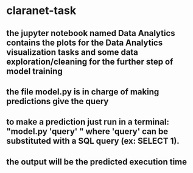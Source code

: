 # claranet-task

## the jupyter notebook named Data Analytics contains the plots for the Data Analytics visualization tasks and some data exploration/cleaning for the further step of model training

## the file model.py is in charge of making predictions give the query
## to make a prediction just run in a terminal: "model.py 'query'  " where 'query' can be substituted with a SQL query (ex: SELECT 1).
## the output will be the predicted execution time